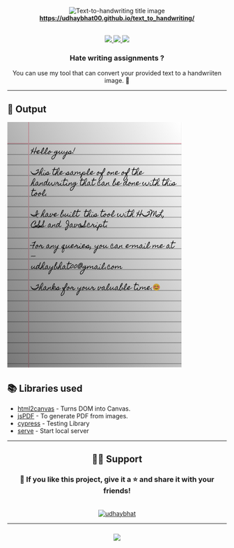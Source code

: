 <p align="center">
<img alt="Text-to-handwriting title image" src="https://encrypted-tbn0.gstatic.com/images?q=tbn:ANd9GcSJrMR1c_ZUbHZJQgTB9HyXLjrwsIeIDkuMTw&usqp=CAU" /> 
 <br/><b><a href="https://udhaybhat00.github.io/text_to_handwriting/">https://udhaybhat00.github.io/text_to_handwriting/</a></b><br/><br/>
 </p>
 </div>
 
<div align="center"> 
  <a href="mailto:udhaybhat00@gmail.com">
    <img src="https://img.shields.io/badge/Gmail-333333?style=for-the-badge&logo=gmail&logoColor=red" />
  </a>
  <a href="https://linkedin.com/in/udhaybhat" target="_blank">
    <img src="https://img.shields.io/badge/LinkedIn-0077B5?style=for-the-badge&logo=linkedin&logoColor=white" target="_blank" />
  </a>
  <a href="https://salesp07.github.io" target="_blank">
     <img src="https://img.shields.io/badge/Portfolio-FF5722?style=for-the-badge&logo=todoist&logoColor=white" target="_blank" /> <!-- sqlite, safari, google-chrome are other good icon options -->
  </a>
  <center>
    <h3>Hate writing assignments ?</h3>
    <p>You can use my tool that can convert your provided text to a handwriiten image. 🫠</p>
</center>
  
</div>
 <hr/>
</p>


## 🌠 Output

<img width="400" alt="Sample image of output" src="sample.jpeg" />

## 📚 Libraries used

- [html2canvas](https://github.com/niklasvh/html2canvas) - Turns DOM into Canvas.
- [jsPDF](https://github.com/MrRio/jsPDF) - To generate PDF from images.
- [cypress](https://github.com/cypress-io/cypress) - Testing Library
- [serve](https://github.com/zeit/serve) - Start local server

<hr/>
<h2 align="center">🙋‍♂️ Support</h2>


<h3 align="center">💙 If you like this project, give it a ⭐ and share it with your friends!</h3>
<br>
<div align="center">
    <a href="https://www.buymeacoffee.com/udhaybhat">
        <img src="https://cdn.buymeacoffee.com/buttons/v2/default-yellow.png" alt="udhaybhat" height="50" width="210">
    </a>
</div>

<hr>
<h3 align="center">
    <img src="https://readme-typing-svg.herokuapp.com/?font=Righteous&size=25&center=true&vCenter=true&width=500&height=70&duration=4000&lines=Thanks+for+visiting!+✌️;+Shoot+me+a+message+on+Linkedin!;I'm+always+down+to+collab+:)">
</h3>
<br/>
